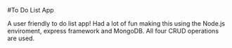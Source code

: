 #To Do List App

A user friendly to do list app! Had a lot of fun making this using the Node.js enviroment, express framework and MongoDB. All four CRUD operations are used.